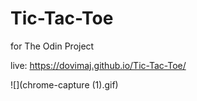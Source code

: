 # Tic-Tac-Toe

for The Odin Project

live: https://dovimaj.github.io/Tic-Tac-Toe/

![](chrome-capture (1).gif)

